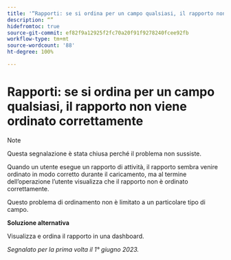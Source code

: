 ```yaml
---
title: '“Rapporti: se si ordina per un campo qualsiasi, il rapporto non viene ordinato correttamente”'
description: “”
hidefromtoc: true
source-git-commit: ef82f9a12925f2fc70a20f91f9278240fcee92fb
workflow-type: tm+mt
source-wordcount: '88'
ht-degree: 100%

---
```



# Rapporti: se si ordina per un campo qualsiasi, il rapporto non viene ordinato correttamente

>[!NOTE]
>
>Questa segnalazione è stata chiusa perché il problema non sussiste.

Quando un utente esegue un rapporto di attività, il rapporto sembra venire ordinato in modo corretto durante il caricamento, ma al termine dell’operazione l’utente visualizza che il rapporto non è ordinato correttamente.

Questo problema di ordinamento non è limitato a un particolare tipo di campo.

**Soluzione alternativa**

Visualizza e ordina il rapporto in una dashboard.

_Segnalato per la prima volta il 1° giugno 2023._